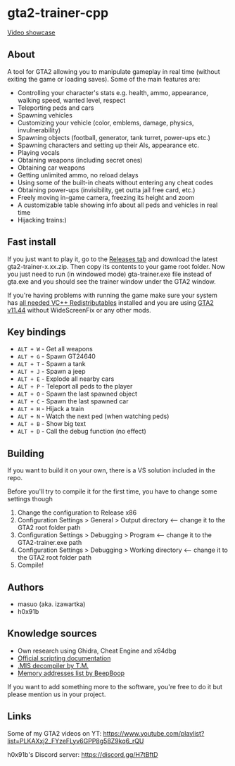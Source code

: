 # gta2-trainer-cpp

[Video showcase](https://www.youtube.com/watch?v=uAMWq2xMrv0)

## About
A tool for GTA2 allowing you to manipulate gameplay in real time (without exiting the game or loading saves). 
Some of the main features are:
- Controlling your character's stats e.g. health, ammo, appearance, walking speed, wanted level, respect
- Teleporting peds and cars
- Spawning vehicles
- Customizing your vehicle (color, emblems, damage, physics, invulnerability)
- Spawning objects (football, generator, tank turret, power-ups etc.)
- Spawning characters and setting up their AIs, appearance etc.
- Playing vocals
- Obtaining weapons (including secret ones)
- Obtaining car weapons
- Getting unlimited ammo, no reload delays
- Using some of the built-in cheats without entering any cheat codes
- Obtaining power-ups (invisibility, get outta jail free card, etc.)
- Freely moving in-game camera, freezing its height and zoom
- A customizable table showing info about all peds and vehicles in real time
- Hijacking trains:)

## Fast install
If you just want to play it, go to the [Releases tab](https://github.com/izawartka/gta2-trainer-cpp/releases) and download
the latest gta2-trainer-x.xx.zip. Then copy its contents to your game root folder. Now you just need to run (in windowed mode)
gta-trainer.exe file instead of gta.exe and you should see the trainer window under the GTA2 window.

If you're having problems with running the game make sure your system has [all needed VC++ Redistributables](https://www.techpowerup.com/download/visual-c-redistributable-runtime-package-all-in-one/) installed and you are using [GTA2 v11.44](https://gtamp.com/gta2/) without WideScreenFix or any other mods.

## Key bindings
- `ALT + W` - Get all weapons
- `ALT + G` - Spawn GT24640
- `ALT + T` - Spawn a tank
- `ALT + J` - Spawn a jeep
- `ALT + E` - Explode all nearby cars
- `ALT + P` - Teleport all peds to the player
- `ALT + O` - Spawn the last spawned object
- `ALT + C` - Spawn the last spawned car
- `ALT + H` - Hijack a train
- `ALT + N` - Watch the next ped (when watching peds)
- `ALT + B` - Show big text
- `ALT + D` - Call the debug function (no effect)

## Building
If you want to build it on your own, there is a VS solution included in the repo.

Before you'll try to compile it for the first time, you have to change some settings though
1. Change the configuration to Release x86
2. Configuration Settings > General > Output directory <-- change it to the GTA2 root folder path
3. Configuration Settings > Debugging > Program <-- change it to the GTA2-trainer.exe path
4. Configuration Settings > Debugging > Working directory <-- change it to the GTA2 root folder path
5. Compile!

## Authors
- masuo (aka. izawartka)
- h0x91b

## Knowledge sources
- Own research using Ghidra, Cheat Engine and x64dbg
- [Official scripting documentation](https://gtamp.com/GTA2/gta2script.7z)
- [.MIS decompiler by T.M.](https://gtamp.com/forum/viewtopic.php?f=4&t=447)
- [Memory addresses list by BeepBoop](https://gtamp.com/forum/viewtopic.php?t=1123)

If you want to add something more to the software, you're free to do it but please mention us in your project.

## Links
Some of my GTA2 videos on YT:
https://www.youtube.com/playlist?list=PLKAXxj2_FYzeFLyv6GPP8g58Z9kq6_rQU

h0x91b's Discord server:
https://discord.gg/H7tBftD
